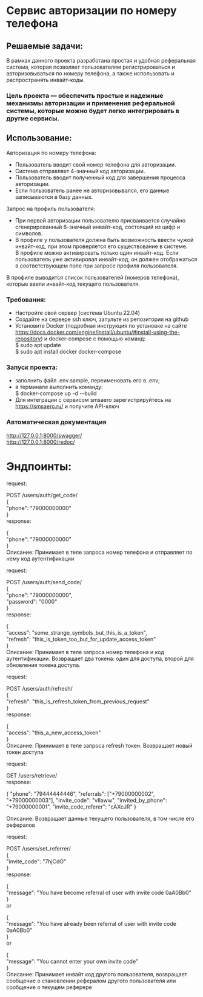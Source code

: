 # Сервис авторизации по номеру телефона 
## Решаемые задачи:     
В рамках данного проекта разработана простая и удобная реферальная система, которая позволяет пользователям регистрироваться и авторизовываться по номеру телефона, а также использовать и распространять инвайт-коды.    

### Цель проекта — обеспечить простые и надежные механизмы авторизации и применения реферальной системы, которые можно будет легко интегрировать в другие сервисы.   
  
## Использование:  
    
Авторизация по номеру телефона: 
- Пользователь вводит свой номер телефона для авторизации.  
- Система отправляет 4-значный код авторизации.   
- Пользователь вводит полученный код для завершения процесса авторизации.     
- Если пользователь ранее не авторизовывался, его данные записываются в базу данных.     

Запрос на профиль пользователя:    
    
- При первой авторизации пользователю присваивается случайно сгенерированный 6-значный инвайт-код, состоящий из цифр и   символов.
- В профиле у пользователя должна быть возможность ввести чужой инвайт-код, при этом проверяется его существование в системе.     
В профиле можно активировать только один инвайт-код. Если пользователь уже активировал инвайт-код, он должен отображаться в    соответствующем поле при запросе профиля пользователя.   
      
В профиле выводится список пользователей (номеров телефона), которые ввели инвайт-код текущего пользователя.   

### Требования:  
- Настройте свой сервер (система Ubuntu 22.04)   
- Создайте на сервере ssh ключ, запульте из репозитория на github   
- Установите Docker (подробная инструкция по установке на сайте https://docs.docker.com/engine/install/ubuntu/#install-using-the-repository) и docker-compose с помощью команд:   
$ sudo apt update   
$ sudo apt install docker docker-compose   


### Запуск проекта:   
- заполнить файл .env.sample, переименовать его в .env;    
- в терминале выполнить команду:   
$ docker-compose up -d --build
- Для интеграции с сервисом smsaero зарегистрируйтесь на https://smsaero.ru/ и получите API-ключ  
      
### Автоматическая документация    
http://127.0.0.1:8000/swagger/   
http://127.0.0.1:8000/redoc/    
   
# Эндпоинты:    
request:   
   
POST /users/auth/get_code/   
{   
  "phone": "79000000000"   
}   
response:   
   
{   
  "phone": "79000000000"   
}   
Описание: Принимает в теле запроса номер телефона и отправляет по нему код аутентификации   
   
request:   
    
POST /users/auth/send_code/   
{   
  "phone": "79000000000",   
  "password": "0000"   
}   
response:   
   
{   
  "access": "some_strange_symbols_but_this_is_a_token",  
  "refresh": "this_is_token_too_but_for_update_access_token"   
}   
Описание: Принимает в теле запроса номер телефона и код аутентификации. Возвращает два токена: один для доступа, второй для обновления токена доступа.   
   
request:  
   
POST /users/auth/refresh/   
{   
  "refresh": "this_is_refresh_token_from_previous_request"   
}   
response:   
   
{  
  "access": "this_a_new_access_token"  
}   
Описание: Принимает в теле запроса refresh токен. Возвращает новый токен доступа   
   
request:   
    
GET /users/retrieve/   
response:   
   
{
    "phone": "79444444446",
    "referrals": ["+79000000002", "+79000000003"],
    "invite_code": "vIIaww",
    "invited_by_phone": "+79000000001",
    "invite_code_referer": "cAXcJR"
}  
   
Описание: Возвращает данные текущего пользователя, в том числе его рефералов    

request:   
    
POST /users/set_referrer/    
{    
    "invite_code": "7hjCdO"    
}     
response:    
    
{    
  "message": "You have become referral of user with invite code 0aA0Bb0"    
}    
or    
   
{    
  "message": "You have already been referral of user with invite code 0aA0Bb0"    
}    
or    
     
{    
  "message": "You cannot enter your own invite code"    
}     
Описание: Принимает инвайт код другого пользователя, возвращает сообщение о становлении рефералом другого пользователя или     сообщение о текущем реферере    



